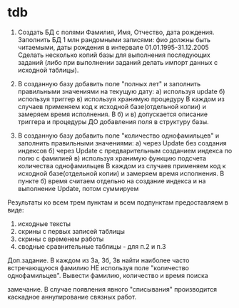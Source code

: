 # tdb
1.  Создать БД с полями Фамилия, Имя, Отчество, дата рождения. 
 Заполнить БД 1 млн рандомными записями: фио должны быть читаемыми, даты рождения в интервале 01.01.1995-31.12.2005
 Сделать несколько копий базы для выполнения последующих заданий (либо при выполнении заданий делать импорт данных с исходной таблицы).

2.  В созданную базу добавить поле "полных лет" и заполнить правильными значениями на текущую дату:
 а) используя update
 б) используя триггер
 в) используя хранимую процедуру
 В каждом из случаев применяем  код к исходной базе(отдельной копии) и замеряем время исполнения.
 В б) и в) допускается описание триггера и процедуры ДО добавления поля в структуру базы.

3.  В созданную базу добавить поле "количество однофамильцев" и заполнить правильными значениями:
 а) через Update без создания индексов
 б) через Update с предварительным созданием индекса по полю с фамилией
 в) используя хранимую функцию подсчета количества однофамильцев
 В каждом из случаев применяем код к исходной базе(отдельной копии) и замеряем время исполнения.
 В пункте б) время считаем отдельно на создание индекса и на выполнение Update, потом суммируем

Результаты ко всем трем пунктам и всем подпунктам предоставляем в виде:

1) исходные тексты
2) скрины с первых записей таблицы
3) скрины с временем работы
4) сводные сравнительные таблицы - для п.2 и п.3

Доп.задание. В каждом из 3а, 3б, 3в найти наиболее часто встречающуюся фамилию НЕ используя поле "количество однофамильцев".
 Вывести фамилию, количество и время поиска

замечание. В случае появления явного "списывания" производится каскадное аннулирование связных работ.
